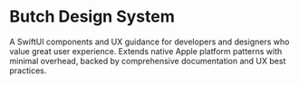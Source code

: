 # Butch Design System
A SwiftUI components and UX guidance for developers and designers who value great user experience. Extends native Apple platform patterns with minimal overhead, backed by comprehensive documentation and UX best practices.
